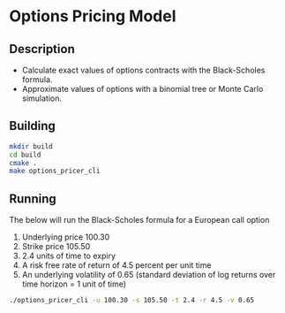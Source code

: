# Options Pricing Model

## Description
- Calculate exact values of options contracts with the Black-Scholes formula.  
- Approximate values of options with a binomial tree or Monte Carlo simulation.

## Building

```zsh
mkdir build
cd build
cmake .
make options_pricer_cli
```

## Running

The below will run the Black-Scholes formula for a European call option 
1. Underlying price 100.30
2. Strike price 105.50
3. 2.4 units of time to expiry
4. A risk free rate of return of 4.5 percent per unit time
5. An underlying volatility of 0.65 (standard deviation of log returns over time horizon = 1 unit of time)

```zsh
./options_pricer_cli -u 100.30 -s 105.50 -t 2.4 -r 4.5 -v 0.65
```
